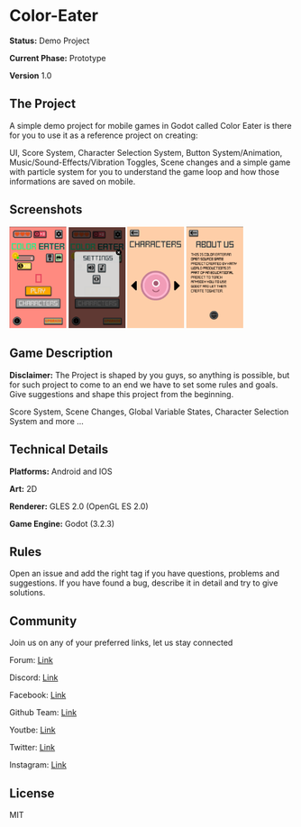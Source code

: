 # Color-Eater

**Status:** Demo Project

**Current Phase:** Prototype

**Version** 1.0

## The Project

A simple demo project for mobile games in Godot called Color Eater is there for you to use it as a reference project on creating:

UI, Score System, Character Selection System, Button System/Animation, Music/Sound-Effects/Vibration Toggles, Scene changes and a simple game with particle system for you to understand the game loop and how those informations are saved on mobile.

## Screenshots

<p float="left">
<img src="https://github.com/Kamy-World-Productions/Color-Eater-Demo/blob/master/ScreenShots/Screenshot-1.png" width="20%" height="20%">
<img src="https://github.com/Kamy-World-Productions/Color-Eater-Demo/blob/master/ScreenShots/Screenshot-2.png" width="20%" height="20%">
<img src="https://github.com/Kamy-World-Productions/Color-Eater-Demo/blob/master/ScreenShots/Screenshot-3.png" width="20%" height="20%">
<img src="https://github.com/Kamy-World-Productions/Color-Eater-Demo/blob/master/ScreenShots/Screenshot-4.png" width="20%" height="20%">
</p>

## Game Description

**Disclaimer:** The Project is shaped by you guys, so anything is possible, but for such project to come to an end we have to set some rules and goals. Give suggestions and shape this project from the beginning.

Score System, Scene Changes, Global Variable States, Character Selection System and more ...

## Technical Details

**Platforms:** Android and IOS

**Art:** 2D

**Renderer:** GLES 2.0 (OpenGL ES 2.0)

**Game Engine:** Godot (3.2.3)

## Rules

Open an issue and add the right tag if you have questions, problems and suggestions. If you have found a bug, describe it in detail and try to give solutions.

## Community

Join us on any of your preferred links, let us stay connected

Forum: [Link](https://kamyworldproductions.com/forum/)

Discord:  [Link](https://discord.com/invite/pPA7K7B)

Facebook: [Link](https://www.facebook.com/kamyworldproductions)

Github Team: [Link](https://github.com/Kamy-World-Productions)

Youtbe: [Link](https://www.youtube.com/channel/UC9w2S5iLygv49S2Yymukq9g)

Twitter: [Link](https://twitter.com/KamyWorldPro)

Instagram: [Link](https://www.instagram.com/kamyworldproductions/)

## License

MIT
